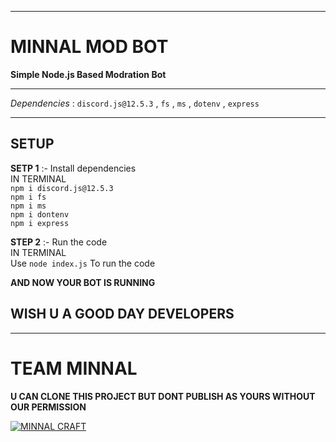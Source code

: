 ****
# MINNAL MOD BOT

**Simple Node.js Based Modration Bot**

****
*Dependencies* : `discord.js@12.5.3` , `fs` , `ms` , `dotenv` , `express`

****
## SETUP 

**SETP 1** :- Install dependencies\
IN TERMINAL\
`npm i discord.js@12.5.3`\
`npm i fs`\
`npm i ms`\
`npm i dontenv`\
`npm i express`

**STEP 2** :- Run the code\
IN TERMINAL\
Use `node index.js` To run the code

**AND NOW YOUR BOT IS RUNNING**

## WISH U A GOOD DAY DEVELOPERS

****
# TEAM MINNAL

**U CAN CLONE THIS PROJECT BUT DONT PUBLISH AS YOURS WITHOUT OUR PERMISSION**

[![MINNAL CRAFT](https://minnalcraft.ml/img/minnal.png)](https://minnalcraft.ml)


